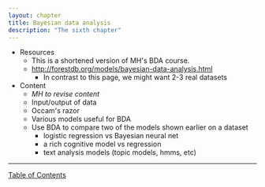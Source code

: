 ```yaml
---
layout: chapter
title: Bayesian data analysis
description: "The sixth chapter"
---
```


- Resources
  - This is a shortened version of MH's BDA course.
  - http://forestdb.org/models/bayesian-data-analysis.html
    - In contrast to this page, we might want 2-3 real datasets
- Content
  - *MH to revise content*
  - Input/output of data
  - Occam's razor
  - Various models useful for BDA
  - Use BDA to compare two of the models shown earlier on a dataset
    - logistic regression vs Bayesian neural net
    - a rich cognitive model vs regression
    - text analysis models (topic models, hmms, etc)

--------------

[Table of Contents](/)
